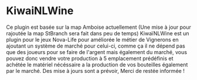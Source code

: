 # KiwaiNLWine
Ce plugin est basée sur la map Amboise actuellement (Une mise à jour pour rajoutée la map StBranch sera fait dans peu de temps)
KiwaïNLWine est un plugin pour le jeux Nova-Life pour améliorée le métier de Vignerons en ajoutant un système de marché pour celui-ci, comme ça il ne dépend pas que des joueurs pour se faire de l'argent mais également du marché, vous pouvez donc vendre votre production à 5 emplacement prédéfinis et achétée le matériel nécéssaire a la production de vos bouteilles également par le marché. Des mise à jours sont a prévoir, Merci de restée informée !
